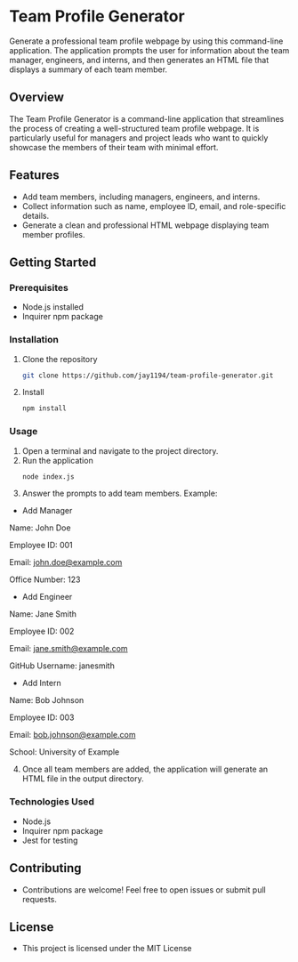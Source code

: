 # Team Profile Generator

Generate a professional team profile webpage by using this command-line application. The application prompts the user for information about the team manager, engineers, and interns, and then generates an HTML file that displays a summary of each team member.

## Overview

The Team Profile Generator is a command-line application that streamlines the process of creating a well-structured team profile webpage. It is particularly useful for managers and project leads who want to quickly showcase the members of their team with minimal effort.

## Features

- Add team members, including managers, engineers, and interns.
- Collect information such as name, employee ID, email, and role-specific details.
- Generate a clean and professional HTML webpage displaying team member profiles.

## Getting Started

### Prerequisites

- Node.js installed
- Inquirer npm package

### Installation

1. Clone the repository
   ```bash
   git clone https://github.com/jay1194/team-profile-generator.git
2. Install
   ```bash
   npm install
### Usage
1. Open a terminal and navigate to the project directory.
2. Run the application
   ```bash
   node index.js
3. Answer the prompts to add team members. Example:

- Add Manager

Name: John Doe

Employee ID: 001

Email: john.doe@example.com

Office Number: 123


- Add Engineer

Name: Jane Smith

Employee ID: 002


Email: jane.smith@example.com

GitHub Username: janesmith

- Add Intern

Name: Bob Johnson

Employee ID: 003

Email: bob.johnson@example.com

School: University of Example


4. Once all team members are added, the application will generate an HTML file in the output directory.
  
### Technologies Used
- Node.js
- Inquirer npm package
- Jest for testing

## Contributing
- Contributions are welcome! Feel free to open issues or submit pull requests.

## License
- This project is licensed under the MIT License
